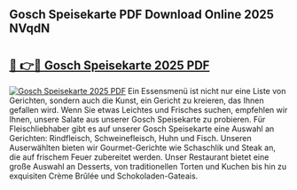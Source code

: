 ## Gosch Speisekarte PDF Download Online 2025 NVqdN

# <h2><a href="http://gc8opwx.nevu.top/?p=Gosch+Speisekarte">🔗 👉🔴 Gosch Speisekarte 2025 PDF</a></h2>

[![Gosch Speisekarte 2025 PDF](https://i.imgur.com/dBaPXMq.png)](http://gc8opwx.nevu.top/?p=Gosch+Speisekarte)
Ein Essensmenü ist nicht nur eine Liste von Gerichten, sondern auch die Kunst, ein Gericht zu kreieren, das Ihnen gefallen wird. Wenn Sie etwas Leichtes und Frisches suchen, empfehlen wir Ihnen, unsere Salate aus unserer Gosch Speisekarte zu probieren. Für Fleischliebhaber gibt es auf unserer Gosch Speisekarte eine Auswahl an Gerichten: Rindfleisch, Schweinefleisch, Huhn und Fisch. Unseren Auserwählten bieten wir Gourmet-Gerichte wie Schaschlik und Steak an, die auf frischem Feuer zubereitet werden. Unser Restaurant bietet eine große Auswahl an Desserts, von traditionellen Torten und Kuchen bis hin zu exquisiten Crème Brûlée und Schokoladen-Gateais.
